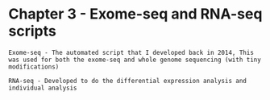 # Chapter 3 - Exome-seq and RNA-seq scripts 

```
Exome-seq - The automated script that I developed back in 2014, This was used for both the exome-seq and whole genome sequencing (with tiny modifications)

RNA-seq - Developed to do the differential expression analysis and individual analysis

```
